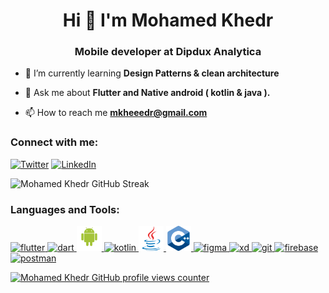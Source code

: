 <h1 align="center">Hi 👋 I'm Mohamed Khedr</h1>
<h3 align="center">Mobile developer at Dipdux Analytica</h3>  



- 🌱 I’m currently learning **Design Patterns & clean architecture**

- 💬 Ask me about **Flutter and Native android ( kotlin & java ).**

- 📫 How to reach me **mkheeedr@gmail.com**

<h3 align="left"> Connect with me: </h3>

[![Twitter](https://img.shields.io/badge/Twitter-000000?style=for-the-badge&logo=Twitter&logoColor=white)](https://twitter.com/m_kheeedr)
[![LinkedIn](https://img.shields.io/badge/LinkedIn-000000?style=for-the-badge&logo=LinkedIn&logoColor=white)](https://www.linkedin.com/in/kheeedr/)

<!-- ![Mohamed Khedr GitHub Stats](https://github-readme-stats.vercel.app/api?username=kheeedr&show_icons=true&theme=dark)
   -->
![Mohamed Khedr GitHub Streak](https://github-readme-streak-stats.herokuapp.com/?user=kheeedr&show_icons=true&theme=dark)

<h3 align="left">Languages and Tools:</h3>
<p align="left">


   <a href="https://flutter.dev" target="_blank" rel="noreferrer"> 
  <img src="https://www.vectorlogo.zone/logos/flutterio/flutterio-icon.svg" alt="flutter" width="40" height="40"/> </a>
  <a href="https://dart.dev" target="_blank" rel="noreferrer">
  <img src="https://www.vectorlogo.zone/logos/dartlang/dartlang-icon.svg" alt="dart" width="40" height="40"/> </a>
  <a href="https://developer.android.com" target="_blank" rel="noreferrer">    <img src="https://raw.githubusercontent.com/devicons/devicon/master/icons/android/android-original-wordmark.svg" alt="android" width="40" height="40"/>   </a>   
   <a href="https://kotlinlang.org" target="_blank" rel="noreferrer">  <img src="https://www.vectorlogo.zone/logos/kotlinlang/kotlinlang-icon.svg" alt="kotlin" width="40" height="40"/> </a>  <a href="https://www.java.com" target="_blank" rel="noreferrer"> 
  <img src="https://raw.githubusercontent.com/devicons/devicon/master/icons/java/java-original.svg" alt="java" width="40" height="40"/> </a>  <a href="https://www.w3schools.com/cpp/" target="_blank" rel="noreferrer">  <img src="https://raw.githubusercontent.com/devicons/devicon/master/icons/cplusplus/cplusplus-original.svg" alt="cplusplus" width="40" height="40"/> </a>  <a href="https://www.figma.com/" target="_blank" rel="noreferrer"> <img src="https://www.vectorlogo.zone/logos/figma/figma-icon.svg" alt="figma" width="40" height="40"/> </a>  <a href="https://www.adobe.com/products/xd.html" target="_blank" rel="noreferrer">   <img src="https://cdn.worldvectorlogo.com/logos/adobe-xd.svg" alt="xd" width="40" height="40"/>  </a>     <a href="https://git-scm.com/" target="_blank" rel="noreferrer">  <img src="https://www.vectorlogo.zone/logos/git-scm/git-scm-icon.svg" alt="git" width="40" height="40"/> </a><a href="https://firebase.google.com/" target="_blank" rel="noreferrer"> <img src="https://www.vectorlogo.zone/logos/firebase/firebase-icon.svg" alt="firebase" width="40" height="40"/> </a> <a href="https://postman.com" target="_blank" rel="noreferrer"> <img src="https://www.vectorlogo.zone/logos/getpostman/getpostman-icon.svg" alt="postman" width="40" height="40"/>
 
![Mohamed Khedr GitHub profile views counter](https://komarev.com/ghpvc/?username=kheeedr&label=Profile%20views&color=0e75b6&style=flat&show_icons=true&theme=dark) 

